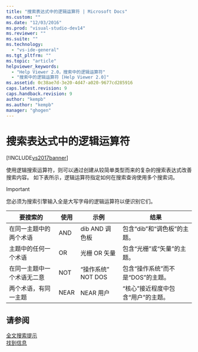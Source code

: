 ```yaml
---
title: "搜索表达式中的逻辑运算符 | Microsoft Docs"
ms.custom: ""
ms.date: "12/03/2016"
ms.prod: "visual-studio-dev14"
ms.reviewer: ""
ms.suite: ""
ms.technology: 
  - "vs-ide-general"
ms.tgt_pltfrm: ""
ms.topic: "article"
helpviewer_keywords: 
  - "Help Viewer 2.0，搜索中的逻辑运算符"
  - "搜索中的逻辑运算符 [Help Viewer 2.0]"
ms.assetid: 0c38ae7d-3e20-4d47-a020-9677cd285916
caps.latest.revision: 9
caps.handback.revision: 9
author: "kempb"
ms.author: "kempb"
manager: "ghogen"
---
```

# 搜索表达式中的逻辑运算符
[!INCLUDE[vs2017banner](../code-quality/includes/vs2017banner.md)]

使用逻辑搜索运算符，则可以通过创建从较简单类型而来的复杂的搜索表达式改善搜索内容。  如下表所示，逻辑运算符指定如何在搜索查询使用多个搜索词。  
  
> [!IMPORTANT]
>  您必须为搜索引擎输入全是大写字母的逻辑运算符以便识别它们。  
  
|要搜索的|使用|示例|结果|  
|----------|--------|--------|--------|  
|在同一主题中的两个术语|AND|dib AND 调色板|包含“dib”和“调色板”的主题。|  
|主题中的任何一个术语|OR|光栅 OR 矢量|包含“光栅”或“矢量”的主题。|  
|在同一主题中一个术语无二意|NOT|“操作系统” NOT DOS|包含“操作系统”而不是“DOS”的主题。|  
|两个术语，有同一主题|NEAR|NEAR 用户|“核心”接近程度中包含“用户”的主题。|  
  
## 请参阅  
 [全文搜索提示](../ide/full-text-search-tips.md)   
 [找到信息](../ide/locate-information.md)